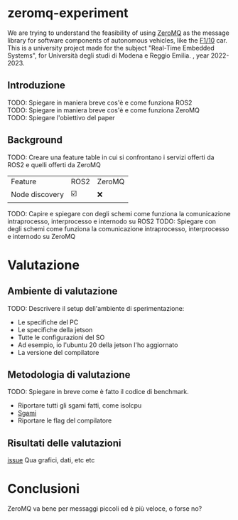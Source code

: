 # zeromq-experiment
We are trying to understand the feasibility of using 
[ZeroMQ](https://zeromq.org/) 
as the message library for software components of autonomous vehicles, like the
[F1/10](https://f1tenth.org/) car.  
This is a university project made for the subject "Real-Time Embedded Systems", for Università degli studi di Modena e Reggio Emilia. , year 2022-2023.

## Introduzione
TODO: Spiegare in maniera breve cos'è e come funziona ROS2  
TODO: Spiegare in maniera breve cos'è e come funziona ZeroMQ  
TODO: Spiegare l'obiettivo del paper

## Background
TODO: Creare una feature table in cui si confrontano i servizi offerti da ROS2 e quelli offerti da ZeroMQ  

||||
|---|---|---|
|Feature|ROS2|ZeroMQ|
|Node discovery|☑️|❌|

TODO: Capire e spiegare con degli schemi come funziona la comunicazione intraprocesso, interprocesso e internodo su ROS2
TODO: Spiegare con degli schemi come funziona la comunicazione intraprocesso, interprocesso e internodo su ZeroMQ
# Valutazione
## Ambiente di valutazione
TODO: Descrivere il setup dell'ambiente di sperimentazione:
- Le specifiche del PC
- Le specifiche della jetson
- Tutte le configurazioni del SO
- Ad esempio, io l'ubuntu 20 della jetson l'ho aggiornato
- La versione del compilatore
## Metodologia di valutazione
TODO: Spiegare in breve come è fatto il codice di benchmark.
- Riportare tutti gli sgami fatti, come isolcpu
- [Sgami](https://github.com/ZhenshengLee/ros2_jetson_benchmarks)  
- Riportare le flag del compilatore
## Risultati delle valutazioni
[issue](https://github.com/ElDavoo/zeromq-experiment/issues/1)
Qua grafici, dati, etc etc

# Conclusioni
ZeroMQ va bene per messaggi piccoli ed è più veloce, o forse no? 
